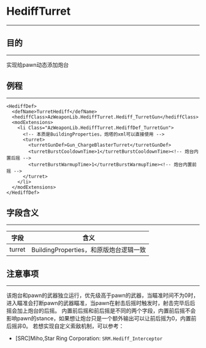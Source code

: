 # HediffTurret
***
## 目的
***
  实现给pawn动态添加炮台
## 例程
***
```
<HediffDef>
  <defName>TurretHediff</defName>
  <hediffClass>AzWeaponLib.HediffTurret.Hediff_TurretGun</hediffClass>
  <modExtensions>
    <li Class="AzWeaponLib.HediffTurret.HediffDef_TurretGun">
      <!-- 本质是BuildingProperties，炮塔的xml可以直接使用 -->
      <turret>
        <turretGunDef>Gun_ChargeBlasterTurret</turretGunDef>
        <turretBurstCooldownTime>1</turretBurstCooldownTime><!-- 炮台内置后摇 -->
        <turretBurstWarmupTime>1</turretBurstWarmupTime><!-- 炮台内置前摇 -->
      </turret>
    </li>
  </modExtensions>
</HediffDef>
```
## 字段含义
***
  |字段|含义|
  |:--:|:--:|
  |turret|BuildingProperties，和原版炮台逻辑一致|

## 注意事项
***
  该炮台和pawn的武器独立运行，优先级高于pawn的武器，当瞄准时间不为0时，进入瞄准会打断pawn的武器瞄准，当pawn在射击后摇时触发时，射击完毕后后摇会加上炮台的后摇。
  内置前后摇和前后摇是不同的两个字段，内置前后摇不会影响pawn的stance，如果想让炮台只是一个额外输出可以让前后摇为0，内置前后摇非0。
  若想实现自定义索敌机制，可以参考：
  - [SRC]Miho,Star Ring Corporation: 
  ```SRM.Hediff_Interceptor```